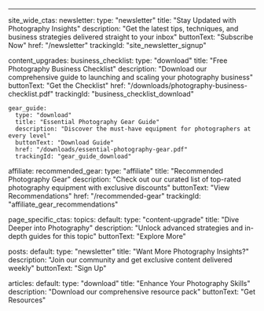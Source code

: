 ---
site_wide_ctas:
  newsletter:
    type: "newsletter"
    title: "Stay Updated with Photography Insights"
    description: "Get the latest tips, techniques, and business strategies delivered straight to your inbox"
    buttonText: "Subscribe Now"
    href: "/newsletter"
    trackingId: "site_newsletter_signup"

  content_upgrades:
    business_checklist:
      type: "download"
      title: "Free Photography Business Checklist"
      description: "Download our comprehensive guide to launching and scaling your photography business"
      buttonText: "Get the Checklist"
      href: "/downloads/photography-business-checklist.pdf"
      trackingId: "business_checklist_download"

    gear_guide:
      type: "download"
      title: "Essential Photography Gear Guide"
      description: "Discover the must-have equipment for photographers at every level"
      buttonText: "Download Guide"
      href: "/downloads/essential-photography-gear.pdf"
      trackingId: "gear_guide_download"

  affiliate:
    recommended_gear:
      type: "affiliate"
      title: "Recommended Photography Gear"
      description: "Check out our curated list of top-rated photography equipment with exclusive discounts"
      buttonText: "View Recommendations"
      href: "/recommended-gear"
      trackingId: "affiliate_gear_recommendations"

page_specific_ctas:
  topics:
    default:
      type: "content-upgrade"
      title: "Dive Deeper into Photography"
      description: "Unlock advanced strategies and in-depth guides for this topic"
      buttonText: "Explore More"

  posts:
    default:
      type: "newsletter"
      title: "Want More Photography Insights?"
      description: "Join our community and get exclusive content delivered weekly"
      buttonText: "Sign Up"

  articles:
    default:
      type: "download"
      title: "Enhance Your Photography Skills"
      description: "Download our comprehensive resource pack"
      buttonText: "Get Resources"
